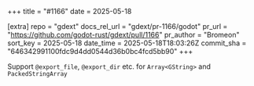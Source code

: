 +++
title = "#1166"
date = 2025-05-18

[extra]
repo = "gdext"
docs_rel_url = "gdext/pr-1166/godot"
pr_url = "https://github.com/godot-rust/gdext/pull/1166"
pr_author = "Bromeon"
sort_key = 2025-05-18
date_time = 2025-05-18T18:03:26Z
commit_sha = "646342991100fdc9d4dd0544d36b0bc4fcd5bb90"
+++

Support `@export_file`, `@export_dir` etc. for `Array<GString>` and `PackedStringArray`
